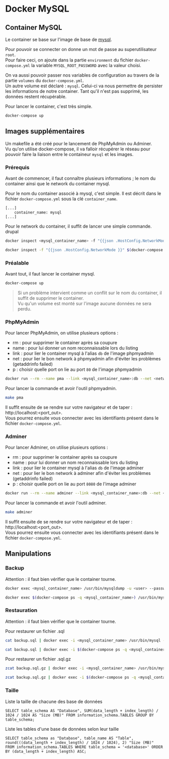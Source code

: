 # Docker MySQL

## Container MySQL

Le container se base sur l'image de base de [mysql](https://hub.docker.com/_/mysql/).

Pour pouvoir se connecter on donne un mot de passe au superutilisateur `root`.  
Pour faire ceci, on ajoute dans la partie `environment` du fichier `docker-compose.yml`
la variable `MYSQL_ROOT_PASSWORD` avec la valeur choisi.

On va aussi pouvoir passer nos variables de configuration au travers de la partie
`volumes` du `docker-compose.yml`.  
Un autre volume est déclaré : `mysql`. Celui-ci va nous permettre de persister
les informations de notre container. Tant qu'il n'est pas supprimé, les données
restent récupérable.

Pour lancer le container, c'est très simple.
```bash
docker-compose up
```

## Images supplémentaires

Un makefile a été créé pour le lancement de PhpMyAdmin ou Adminer.  
Vu qu'on utilise docker-compose, il va falloir récupérer le réseau pour pouvoir
faire la liaison entre le containeur `mysql` et les images.

### Prérequis

Avant de commencer, il faut connaître plusieurs informations ; le nom du container
ainsi que le network du container mysql.

Pour le nom du container associé à mysql, c'est simple.
Il est décrit dans le fichier `docker-compose.yml` sous la clé `container_name`.

```
[...]
    container_name: mysql
[...]
```

Pour le network du container, il suffit de lancer une simple commande.
drupal
```bash
docker inspect <mysql_container_name> -f "{{json .HostConfig.NetworkMode }}"

docker inspect -f "{{json .HostConfig.NetworkMode }}" $(docker-compose ps -q <mysql_container_name>)
```

### Préalable

Avant tout, il faut lancer le container mysql.

```bash
docker-compose up
```

 > Si un problème intervient comme un conflit sur le nom du container, il suffit de supprimer le container.  
 Vu qu'un volume est monté sur l'image aucune données ne sera perdu.

### PhpMyAdmin

Pour lancer PhpMyAdmin, on utilise plusieurs options :
 * rm : pour supprimer le container après sa coupure
 * name : pour lui donner un nom reconnaissable lors du listing
 * link : pour lier le container mysql à l'alias `db` de l'image phpmyadmin
 * net : pour lier le bon network à phpmyadmin afin d'éviter les problèmes (getaddrinfo failed)
 * p : choisir quelle port on lie au port `80` de l'image phpmyadmin

```bash
docker run --rm --name pma --link <mysql_container_name>:db --net <network> -p <port_out>:80 phpmyadmin/phpmyadmin
```

Pour lancer la commande et avoir l'outil phpmyadmin.
```bash
make pma
```
Il suffit ensuite de se rendre sur votre navigateur et de taper : http://localhost:<port_out>.  
Vous pourrez ensuite vous connecter avec les identifiants présent dans le fichier
`docker-compose.yml`.

### Adminer

Pour lancer Adminer, on utilise plusieurs options :
 * rm : pour supprimer le container après sa coupure
 * name : pour lui donner un nom reconnaissable lors du listing
 * link : pour lier le container mysql à l'alias `db` de l'image adminer
 * net : pour lier le bon network à adminer afin d'éviter les problèmes (getaddrinfo failed)
 * p : choisir quelle port on lie au port `8080` de l'image adminer

```bash
docker run --rm --name adminer --link <mysql_container_name>:db --net <network> -p <port_out>:8080 adminer
```

Pour lancer la commande et avoir l'outil adminer.
```bash
make adminer
```
Il suffit ensuite de se rendre sur votre navigateur et de taper : http://localhost:<port_out>.  
Vous pourrez ensuite vous connecter avec les identifiants présent dans le fichier
`docker-compose.yml`.

## Manipulations

### Backup
Attention : il faut bien vérifier que le container tourne.
```bash
docker exec <mysql_container_name> /usr/bin/mysqldump -u <user> --password=<password> -r <database> | Set-Content backup.sql

docker exec $(docker-compose ps -q <mysql_container_name>) /usr/bin/mysqldump -u <user> --password=<password> -r <database> | Set-Content backup.sql
```

### Restauration
Attention : il faut bien vérifier que le container tourne.

Pour restaurer un fichier .sql
```bash
cat backup.sql | docker exec -i <mysql_container_name> /usr/bin/mysql -u <user> --password=<password> <database>

cat backup.sql | docker exec -i $(docker-compose ps -q <mysql_container_name>) /usr/bin/mysql -u <user> --password=<password> <database>
```

Pour restaurer un fichier .sql.gz
```bash
zcat backup.sql.gz | docker exec -i <mysql_container_name> /usr/bin/mysql -u <user> --password=<password> <database>

zcat backup.sql.gz | docker exec -i $(docker-compose ps -q <mysql_container_name>) /usr/bin/mysql -u <user> --password=<password> <database>
```

### Taille
Liste la taille de chacune des base de données
```
SELECT table_schema AS "Database", SUM(data_length + index_length) / 1024 / 1024 AS "Size (MB)" FROM information_schema.TABLES GROUP BY table_schema;
```

Liste les tables d'une base de données selon leur taille
```
SELECT table_schema as "Database", table_name AS "Table", round(((data_length + index_length) / 1024 / 1024), 2) "Size (MB)" FROM information_schema.TABLES WHERE table_schema = '<database>' ORDER BY (data_length + index_length) ASC;
```
